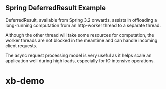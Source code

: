 ## Spring DeferredResult Example

DeferredResult, available from Spring 3.2 onwards, assists in offloading a long-running computation from an http-worker thread to a separate thread.

Although the other thread will take some resources for computation, the worker threads are not blocked in the meantime and can handle incoming client requests.

The async request processing model is very useful as it helps scale an application well during high loads, especially for IO intensive operations.

# xb-demo
